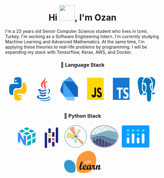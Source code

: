 <h1 align="center">Hi <img src="https://c.tenor.com/62H2GipHhHUAAAAi/marvel-future-revolution-marvel-future-fight.gif" width="50px" height="50px"/>, I'm Ozan</h1>


I'm a 23 years old Senior Computer Science student who lives in Izmir, Turkey. I'm working as a Software Engineering Intern. I'm currently studying Machine Learning and Advanced Mathematics. At the same time, I'm applying these theories to real-life problems by programming. I will be expanding my stack with Tensorflow, Keras, AWS, and Docker. 


<h3 align="center">🔨 Language Stack</h3>

<p align="center">
	<img title="Python" alt="Python" src="https://raw.githubusercontent.com/sahinozan/sahinozan/main/96px-icons/96px-python.svg" width="72" height="96" style="vertical-align:down; margin:4px"/>
  <img title="Java" alt="Java" src="https://raw.githubusercontent.com/sahinozan/sahinozan/main/96px-icons/96px-java.svg" width="72" height="96" style="vertical-align:down; margin:4px"/>
	<img title="Dart" alt="Dart" src="https://raw.githubusercontent.com/sahinozan/sahinozan/main/96px-icons/96px-dart.svg" width="72" height="96" style="vertical-align:down; margin:4px"/>
	<img title="JavaScript" alt="JavaScript" src="https://raw.githubusercontent.com/sahinozan/sahinozan/main/96px-icons/96px-javascript.svg" width="72" height="96" style="vertical-align:down; margin:4px"/>
	<img title="TypeScript" alt="TypeScript" src="https://raw.githubusercontent.com/sahinozan/sahinozan/main/96px-icons/96px-typescript.svg" width="72" height="96" style="vertical-align:down; margin:4px"/>
  <img title="PostgreSQL" alt="PostgreSQL" src="https://raw.githubusercontent.com/sahinozan/sahinozan/main/96px-icons/96px-postgresql.svg" width="72" height="96" style="vertical-align:down; margin:4px"/>
</p>

<h3 align="center">🐍 Python Stack</h3>

<p align="center">
	<img title="Numpy" alt="Numpy" src="https://raw.githubusercontent.com/sahinozan/sahinozan/main/Python-Stack-Icons/numpy.svg" width="72" height="72" style="vertical-align:down; margin:4px"/>
  <img title="Pandas" alt="Pandas" src="https://raw.githubusercontent.com/sahinozan/sahinozan/main/Python-Stack-Icons/pandas.svg" width="72" height="72" style="vertical-align:down; "/>
	<img title="Matplotlib" alt="Matplotlib" src="https://raw.githubusercontent.com/sahinozan/sahinozan/main/Python-Stack-Icons/matplotlib.svg" width="72" height="72" style="vertical-align:down; margin:4px"/>
	<img title="Seaborn" alt="Seaborn" src="https://raw.githubusercontent.com/sahinozan/sahinozan/main/Python-Stack-Icons/seaborn.svg" width="90" height="72" style="vertical-align:down; margin:4px"/>
	<img title="Plotly" alt="Plotly" src="https://raw.githubusercontent.com/sahinozan/sahinozan/main/Python-Stack-Icons/plotly.svg" width="90" height="72" style="vertical-align:down; margin:4px"/>
	<img title="Scikit-learn" alt="Scikit-learn" src="https://raw.githubusercontent.com/sahinozan/sahinozan/main/Python-Stack-Icons/sklearn.svg" width="120" height="72" style="vertical-align:down; margin:4px"/>
</p>

<!--
<p align="center">
  <img src="https://github-readme-stats-git-masterrstaa-rickstaa.vercel.app/api?username=sahinozan&show_icons=true&theme=synthwave&count_private=true&hide_title=true&card_width=400" alt="Github Stats"/>
</p>
--!>
